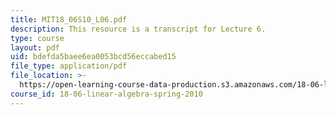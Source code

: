 ```yaml
---
title: MIT18_06S10_L06.pdf
description: This resource is a transcript for Lecture 6.
type: course
layout: pdf
uid: bdefda5baee6ea0053bcd56eccabed15
file_type: application/pdf
file_location: >-
  https://open-learning-course-data-production.s3.amazonaws.com/18-06-linear-algebra-spring-2010/bdefda5baee6ea0053bcd56eccabed15_MIT18_06S10_L06.pdf
course_id: 18-06-linear-algebra-spring-2010
---
```

